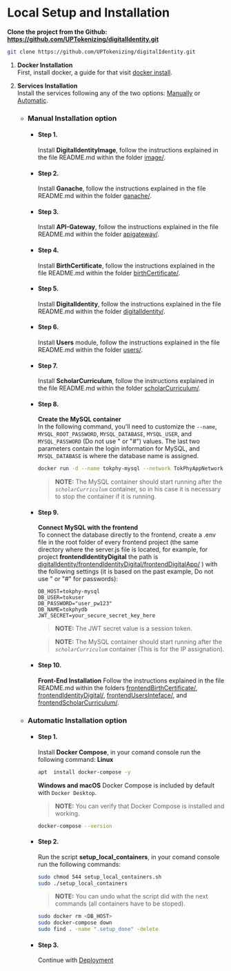 # Local Setup and Installation

   **Clone the project from the Github: https://github.com/UPTokenizing/digitalIdentity.git**
   ```bash
   git clone https://github.com/UPTokenizing/digitalIdentity.git
   ```
1. **Docker Installation**  
   First, install docker, a guide for that visit [docker install](https://docs.docker.com/engine/install/).   
 
 2. **Services Installation**  
    Install the services following any of the two options: [Manually](https://github.com/UPTokenizing/digitalIdentity/blob/main/Local-Setup.md#manual-installation-option) or [Automatic](https://github.com/UPTokenizing/digitalIdentity/blob/main/Local-Setup.md#automatic-installation-option).

    * ### Manual Installation option
      - #### Step 1.
        Install **DigitalIdentityImage**, follow the instructions explained in the file README.md within the folder [image/](https://github.com/UPTokenizing/digitalIdentity/tree/main/image).
      - #### Step 2.
        Install **Ganache**, follow the instructions explained in the file README.md within the folder [ganache/](https://github.com/UPTokenizing/digitalIdentity/tree/main/ganache).
      - #### Step 3.
        Install **API-Gateway**, follow the instructions explained in the file README.md within the folder [apigateway/](https://github.com/UPTokenizing/digitalIdentity/tree/main/apigateway).
      - #### Step 4.
        Install **BirthCertificate**, follow the instructions explained in the file README.md within the folder [birthCertificate/](https://github.com/UPTokenizing/digitalIdentity/tree/main/birthCertificate).
      - #### Step 5.
        Install **DigitalIdentity**, follow the instructions explained in the file README.md within the folder [digitalIdentity/](https://github.com/UPTokenizing/digitalIdentity/tree/main/digitalIdentity).
      - #### Step 6.
        Install **Users** module, follow the instructions explained in the file README.md within the folder [users/](https://github.com/UPTokenizing/digitalIdentity/tree/main/users).
      - #### Step 7.
        Install **ScholarCurriculum**, follow the instructions explained in the file README.md within the folder [scholarCurriculum/](https://github.com/UPTokenizing/digitalIdentity/tree/main/scholarCurriculum).
      - #### Step 8.
        **Create the MySQL container**  
        In the following command, you'll need to customize the `--name`, `MYSQL_ROOT_PASSWORD`, `MYSQL_DATABASE`, `MYSQL_USER`, and `MYSQL_PASSWORD` (Do not use \" or "#") values. The last two parameters contain the login information for MySQL, and `MYSQL_DATABASE` is where the database name is assigned.
        ```bash
        docker run -d --name tokphy-mysql --network TokPhyAppNetwork -e MYSQL_ROOT_PASSWORD=root_pw123 -e MYSQL_DATABASE=tokphydb -e MYSQL_USER=tokuser -e MYSQL_PASSWORD=user_pw123 -p 3306:3306 mysql:8
        ```
        > **NOTE:** The MySQL container should start running after the *`scholarCurriculum`* container, so in his case it is necessary to stop the container if it is running.
        
      - #### Step 9.
        **Connect MySQL with the frontend**  
        To connect the database directly to the frontend, create a .env file in the root folder of every frontend project (the same directory where the server.js file is located, for example, for project **frontendIdentityDigital** the path is [digitalIdentity/frontendIdentityDigital/frontendDigitalApp/](https://github.com/UPTokenizing/digitalIdentity/tree/main/frontendIdentityDigital/frontendDigitalApp/)  ) with the following settings (it is based on the past example, Do not use \" or "#" for passwords):
        ```env
        DB_HOST=tokphy-mysql
        DB_USER=tokuser
        DB_PASSWORD="user_pw123"
        DB_NAME=tokphydb
        JWT_SECRET=your_secure_secret_key_here
        ```
        > **NOTE:** The JWT secret value is a session token.
        
        > **NOTE:** The MySQL container should start running after the *`scholarCurriculum`* container (This is for the IP assignation).

      - #### Step 10.
        **Front-End Installation**
          Follow the instructions explained in the file README.md within the folders [frontendBirthCertificate/](https://github.com/UPTokenizing/digitalIdentity/tree/main/frontendBirthCertificate), [frontendIdentityDigital/](https://github.com/UPTokenizing/digitalIdentity/tree/main/frontendIdentityDigital), [frontendUsersInteface/](https://github.com/UPTokenizing/digitalIdentity/tree/main/frontendUsersInteface), and [frontendScholarCurriculum/](https://github.com/UPTokenizing/digitalIdentity/tree/main/frontendScholarCurriculum).


    * ### Automatic Installation option
       
      - #### Step 1.
        Install **Docker Compose**, in your comand console run the following command:
        **Linux**
        ```bash
        apt  install docker-compose -y
        ```
        **Windows and macOS**
        Docker Compose is included by default with `Docker Desktop`.

        > **NOTE:** You can verify that Docker Compose is installed and working. 
        ```bash 
        docker-compose --version
        ```
    
      - #### Step 2.
        Run the script **setup_local_containers**, in your comand console run the following commands:
        ```bash
        sudo chmod 544 setup_local_containers.sh
        sudo ./setup_local_containers
        ```
        > **NOTE:** You can undo what the script did with the next commands (all containers have to be stoped). 
        ```bash 
        sudo docker rm <DB_HOST>
        sudo docker-compose down
        sudo find . -name ".setup_done" -delete
        ```
    
      - #### Step 3.
        Continue with [Deployment](https://github.com/UPTokenizing/digitalIdentity/blob/Tokenizing-Temp-Main/README.md#deployment)
        
